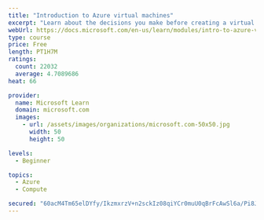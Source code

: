 ```yaml
---
title: "Introduction to Azure virtual machines"
excerpt: "Learn about the decisions you make before creating a virtual machine, the options to create and manage the VM, and the extensions and services you use to manage your VM."
webUrl: https://docs.microsoft.com/en-us/learn/modules/intro-to-azure-virtual-machines/
type: course
price: Free
length: PT1H7M
ratings:
  count: 22032
  average: 4.7089686
heat: 66

provider:
  name: Microsoft Learn
  domain: microsoft.com
  images:
    - url: /assets/images/organizations/microsoft.com-50x50.jpg
      width: 50
      height: 50

levels:
  - Beginner

topics:
  - Azure
  - Compute

secured: "60acM4Tm65elDYfy/IkzmxrzV+n2sckIz08qiYCr0muU0qBrFcAwSl6a/Pi8JvIozRwsCiVRPbT2yUKZhLrx7MuzuKDIOmtejff/EDrMeOH2YY/wdGTE3yiM2RsvttHCczyepLLwKSx8CmtU5mKtJZMIog97jl+GYCavPwVR00uKsobuXqExfaxlmQ9Ul4NRqpYsCm6qcs0PsZObO6rt+UIQSSPj50D1ys6+mnXXRpc83z0rKBnhXwg46ZjSYC6YCT1EObyPk1AW70bpLZdFRn6iYzYCvLIFNfAKvnZiFD0HZSuRLtzqjZDNb3/tK6Y9lty92wkgBn8GBy+xlPNry2PrRM44Cie54SVfH1j4ddAIhdWEWGpf16VEBohtx6WGt1xeMC4eZV3txXsTxF42yfkTYAzl6Pu+LO5D1MDaqWTQAbUh///0xWpIY9VzVfok;gBp1hES6wR+Yc4bsNKUfnw=="
---
```


